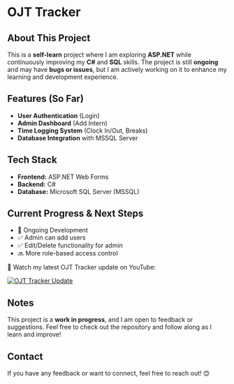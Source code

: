 # OJT Tracker

## About This Project
This is a **self-learn** project where I am exploring **ASP.NET** while continuously improving my **C#** and **SQL** skills. The project is still **ongoing** and may have **bugs or issues**, but I am actively working on it to enhance my learning and development experience.

## Features (So Far)
- **User Authentication** (Login)
- **Admin Dashboard** (Add Intern)
- **Time Logging System** (Clock In/Out, Breaks)
- **Database Integration** with MSSQL Server

## Tech Stack
- **Frontend:** ASP.NET Web Forms
- **Backend:** C#
- **Database:** Microsoft SQL Server (MSSQL)

## Current Progress & Next Steps
- 🚧 Ongoing Development
- ✅ Admin can add users
- ✅ Edit/Delete functionality for admin
- 🔜 More role-based access control


📌 Watch my latest OJT Tracker update on YouTube:

[![OJT Tracker Update](https://img.youtube.com/vi/BhpFRUEI6BM/0.jpg)](https://www.youtube.com/watch?v=BhpFRUEI6BM)

## Notes
This project is a **work in progress**, and I am open to feedback or suggestions. Feel free to check out the repository and follow along as I learn and improve!

## Contact
If you have any feedback or want to connect, feel free to reach out! 😊
